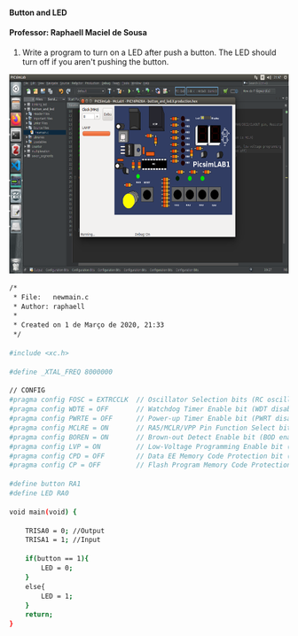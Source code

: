 #### Button and LED

#### Professor: Raphaell Maciel de Sousa

1. Write a program to turn on a LED after push a button. The LED should turn off if you aren't pushing the button.

<p align="center">
    <img src="./figs/led_and_button.png" width="600" height="360" title="zero">
</p>

```sh
/*
 * File:   newmain.c
 * Author: raphaell
 *
 * Created on 1 de Março de 2020, 21:33
 */

#include <xc.h>

#define _XTAL_FREQ 8000000

// CONFIG
#pragma config FOSC = EXTRCCLK  // Oscillator Selection bits (RC oscillator: CLKOUT function on RA6/OSC2/CLKOUT pin, Resistor and Capacitor on RA7/OSC1/CLKIN)
#pragma config WDTE = OFF       // Watchdog Timer Enable bit (WDT disabled)
#pragma config PWRTE = OFF      // Power-up Timer Enable bit (PWRT disabled)
#pragma config MCLRE = ON       // RA5/MCLR/VPP Pin Function Select bit (RA5/MCLR/VPP pin function is MCLR)
#pragma config BOREN = ON       // Brown-out Detect Enable bit (BOD enabled)
#pragma config LVP = ON         // Low-Voltage Programming Enable bit (RB4/PGM pin has PGM function, low-voltage programming enabled)
#pragma config CPD = OFF        // Data EE Memory Code Protection bit (Data memory code protection off)
#pragma config CP = OFF         // Flash Program Memory Code Protection bit (Code protection off)

#define button RA1 
#define LED RA0 

void main(void) {
    
    TRISA0 = 0; //Output
    TRISA1 = 1; //Input
    
    if(button == 1){
        LED = 0;
    }
    else{
        LED = 1;
    }    
    return;
}
``` 
